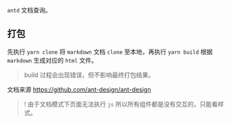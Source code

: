 `antd` 文档查询。

## 打包

先执行 `yarn clone` 将 `markdown` 文档 `clone` 至本地，再执行 `yarn build` 根据 `markdown` 生成对应的 `html` 文件。
> build 过程会出现错误，但不影响最终打包结果。

文档来源 https://github.com/ant-design/ant-design

> ! 由于文档模式下页面无法执行 `js` 所以所有组件都是没有交互的，只能看样式。


